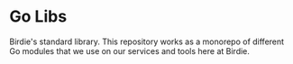# Go Libs

Birdie's standard library. This repository works as a monorepo of different Go modules
that we use on our services and tools here at Birdie.
